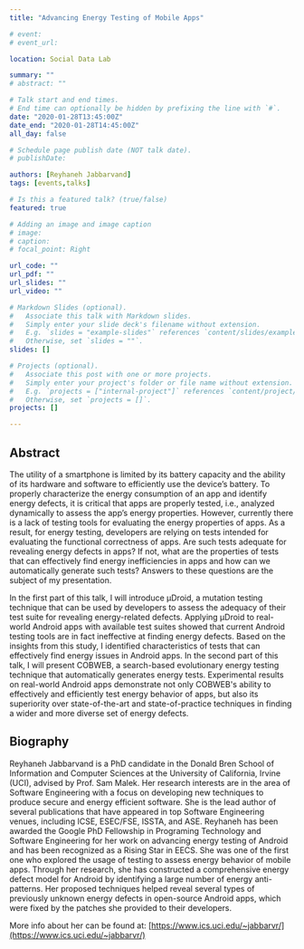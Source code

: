 ```yaml
---
title: "Advancing Energy Testing of Mobile Apps"

# event: 
# event_url: 

location: Social Data Lab

summary: ""
# abstract: ""

# Talk start and end times.
# End time can optionally be hidden by prefixing the line with `#`.
date: "2020-01-28T13:45:00Z"
date_end: "2020-01-28T14:45:00Z"
all_day: false

# Schedule page publish date (NOT talk date).
# publishDate:

authors: [Reyhaneh Jabbarvand]
tags: [events,talks]

# Is this a featured talk? (true/false)
featured: true

# Adding an image and image caption
# image:
# caption: 
# focal_point: Right

url_code: ""
url_pdf: ""
url_slides: ""
url_video: ""

# Markdown Slides (optional).
#   Associate this talk with Markdown slides.
#   Simply enter your slide deck's filename without extension.
#   E.g. `slides = "example-slides"` references `content/slides/example-slides.md`.
#   Otherwise, set `slides = ""`.
slides: []

# Projects (optional).
#   Associate this post with one or more projects.
#   Simply enter your project's folder or file name without extension.
#   E.g. `projects = ["internal-project"]` references `content/project/deep-learning/index.md`.
#   Otherwise, set `projects = []`.
projects: []

---
```



## Abstract

The utility of a smartphone is limited by its battery capacity and the ability of its hardware and software to efficiently use the device’s battery. To properly characterize the energy consumption of an app and identify energy defects, it is critical that apps are properly tested, i.e., analyzed dynamically to assess the app’s energy properties. However, currently there is a lack of testing tools for evaluating the energy properties of apps. As a result, for energy testing, developers are relying on tests intended for evaluating the functional correctness of apps. Are such tests adequate for revealing energy defects in apps? If not, what are the properties of tests that can effectively find energy inefficiencies in apps and how can we automatically generate such tests? Answers to these questions are the subject of my presentation. 

In the first part of this talk, I will introduce μDroid, a mutation testing technique that can be used by developers to assess the adequacy of their test suite for revealing energy-related defects. Applying μDroid to real-world Android apps with available test suites showed that current Android testing tools are in fact ineffective at finding energy defects. Based on the insights from this study, I identified characteristics of tests that can effectively find energy issues in Android apps. In the second part of this talk, I will present COBWEB, a search-based evolutionary energy testing technique that automatically generates energy tests. Experimental results on real-world Android apps demonstrate not only COBWEB's ability to effectively and efficiently test energy behavior of apps, but also its superiority over state-of-the-art and state-of-practice techniques in finding a wider and more diverse set of energy defects.


## Biography

Reyhaneh Jabbarvand is a PhD candidate in the Donald Bren School of Information and Computer Sciences at the University of California, Irvine (UCI), advised by Prof. Sam Malek. Her research interests are in the area of Software Engineering with a focus on developing new techniques to produce secure and energy efficient software. She is the lead author of several publications that have appeared in top Software Engineering venues, including ICSE, ESEC/FSE, ISSTA, and ASE. Reyhaneh has been awarded the Google PhD Fellowship in Programing Technology and Software Engineering for her work on advancing energy testing of Android and has been recognized as a Rising Star in EECS. She was one of the first one who explored the usage of testing to assess energy behavior of mobile apps. Through her research, she has constructed a comprehensive energy defect model for Android by identifying a large number of energy anti-patterns. Her proposed techniques helped reveal several types of previously unknown energy defects in open-source Android apps, which were fixed by the patches she provided to their developers. 

More info about her can be found at: [https://www.ics.uci.edu/~jabbarvr/](https://www.ics.uci.edu/~jabbarvr/)



